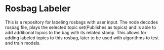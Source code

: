# Rosbag Labeler

This is a repository for labeling rosbags with user input. The node decodes rosbag file, plays the selected topic set(Publishes as topics) and is able to add additional topics to the bag with its related stamp. This allows for adding labeled topics to this rosbag, later to be used with algorithms to test and train models.
